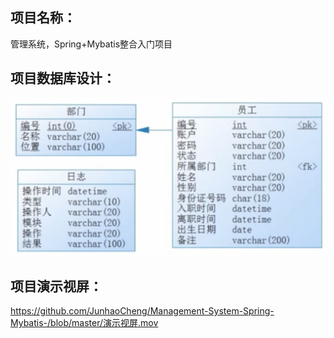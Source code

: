 项目名称：  
---  
管理系统，Spring+Mybatis整合入门项目 

项目数据库设计：  
---  
![Image text](https://github.com/JunhaoCheng/Management-System-Spring-Mybatis-/blob/master/数据库设计.png)  

项目演示视屏：  
---  
https://github.com/JunhaoCheng/Management-System-Spring-Mybatis-/blob/master/演示视屏.mov
